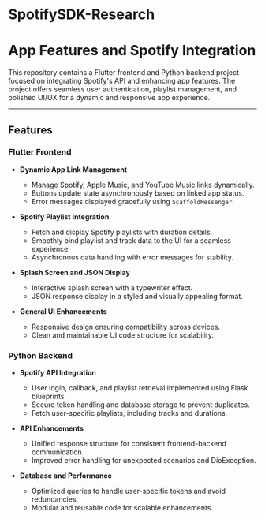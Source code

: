 # SpotifySDK-Research
 
# App Features and Spotify Integration

This repository contains a Flutter frontend and Python backend project focused on integrating Spotify's API and enhancing app features. The project offers seamless user authentication, playlist management, and polished UI/UX for a dynamic and responsive app experience.

---

## Features

### Flutter Frontend
- **Dynamic App Link Management**
  - Manage Spotify, Apple Music, and YouTube Music links dynamically.
  - Buttons update state asynchronously based on linked app status.
  - Error messages displayed gracefully using `ScaffoldMessenger`.

- **Spotify Playlist Integration**
  - Fetch and display Spotify playlists with duration details.
  - Smoothly bind playlist and track data to the UI for a seamless experience.
  - Asynchronous data handling with error messages for stability.

- **Splash Screen and JSON Display**
  - Interactive splash screen with a typewriter effect.
  - JSON response display in a styled and visually appealing format.

- **General UI Enhancements**
  - Responsive design ensuring compatibility across devices.
  - Clean and maintainable UI code structure for scalability.

### Python Backend
- **Spotify API Integration**
  - User login, callback, and playlist retrieval implemented using Flask blueprints.
  - Secure token handling and database storage to prevent duplicates.
  - Fetch user-specific playlists, including tracks and durations.

- **API Enhancements**
  - Unified response structure for consistent frontend-backend communication.
  - Improved error handling for unexpected scenarios and DioException.

- **Database and Performance**
  - Optimized queries to handle user-specific tokens and avoid redundancies.
  - Modular and reusable code for scalable enhancements.
